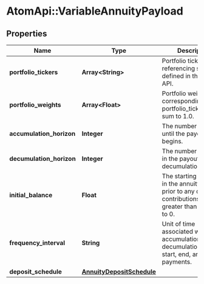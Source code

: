 # AtomApi::VariableAnnuityPayload

## Properties
Name | Type | Description | Notes
------------ | ------------- | ------------- | -------------
**portfolio_tickers** | **Array&lt;String&gt;** | Portfolio tickers, referencing securities defined in the Nucleus API. | 
**portfolio_weights** | **Array&lt;Float&gt;** | Portfolio weights, corresponding to portfolio_tickers. Must sum to 1.0. | 
**accumulation_horizon** | **Integer** | The number of years until the payout phase begins. | 
**decumulation_horizon** | **Integer** | The number of years in the payout or decumulation phase. | 
**initial_balance** | **Float** | The starting balance in the annuity plan, prior to any ongoing contributions. Must be greater than or equal to 0. | 
**frequency_interval** | **String** | Unit of time associated with accumulation_horizon, decumulation_horizon, start, end, and annuity payments. | [optional] 
**deposit_schedule** | [**AnnuityDepositSchedule**](AnnuityDepositSchedule.md) |  | [optional] 


